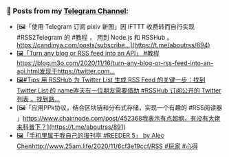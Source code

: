 ### 📰 Posts from my [Telegram Channel](https://t.me/s/aboutrss):
<!-- BLOG-POST-LIST:START -->
- [🖼「使用 Telegram 订阅 pixiv 新图」因 IFTTT 收费转而自行实现 #RSS2Telegram 的 #教程 ， 用到 Node.js 和 RSSHub 。https://candinya.com/posts/subscribe...](https://t.me/aboutrss/894)
- [🖼「Turn any blog or RSS feed into an API」 #教程https://blog.m3o.com/2020/11/16/turn-any-blog-or-rss-feed-into-an-api.html发现于https://twitter.com...](https://t.me/aboutrss/893)
- [🖼#Tips 用 RSSHub 为 Twitter List 生成 RSS Feed 的关键一步：找到 Twitter List 的 name昨天有一位朋友需要借助 #RSSHub 订阅公开的 Twitter 列表 。找到路...](https://t.me/aboutrss/892)
- [🖼「应用PPk协议，结合区块链和分布式存储，实现一个有趣的 #RSS阅读器 」https://www.chainnode.com/post/452368我表示有点超纲，有没有大佬来科普下？](https://t.me/aboutrss/891)
- [🖼「手机里属于我自己的报刊亭 #REEDER 5」 by Alec Chenhttp://www.25am.life/2020/11/6cf3e19ccf/RSS #玩家 #心得](https://t.me/aboutrss/890)
<!-- BLOG-POST-LIST:END -->

<!--
**AboutRSS/AboutRSS** is a ✨ _special_ ✨ repository because its `README.md` (this file) appears on your GitHub profile.

Here are some ideas to get you started:

- 🔭 I’m currently working on ...
- 🌱 I’m currently learning ...
- 👯 I’m looking to collaborate on ...
- 🤔 I’m looking for help with ...
- 💬 Ask me about ...
- 📫 How to reach me: ...
- 😄 Pronouns: ...
- ⚡ Fun fact: ...
-->

